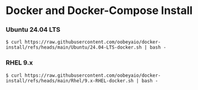 # Docker and Docker-Compose Install

### Ubuntu 24.04 LTS

```
$ curl https://raw.githubusercontent.com/oobeyaio/docker-install/refs/heads/main/Ubuntu/24.04-LTS-docker.sh | bash -
```

### RHEL 9.x

```
$ curl https://raw.githubusercontent.com/oobeyaio/docker-install/refs/heads/main/Rhel/9.x-RHEL-docker.sh | bash -
```
